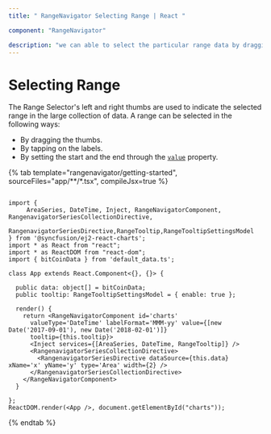 ```yaml
---
title: " RangeNavigator Selecting Range | React "

component: "RangeNavigator"

description: "we can able to select the particular range data by dragging thumbs or by tapping on the labels or by setting the start and end value properties. "
---
```


# Selecting Range

The Range Selector's left and right thumbs are used to indicate the selected range in the large collection of data. A range can be selected in the following ways:

* By dragging the thumbs.
* By tapping on the labels.
* By setting the start and the end through the [`value`](https://ej2.syncfusion.com/react/documentation/api/range-navigator/#value) property.

{% tab template="rangenavigator/getting-started", sourceFiles="app/**/*.tsx", compileJsx=true %}

```tsx

import {
     AreaSeries, DateTime, Inject, RangeNavigatorComponent, RangenavigatorSeriesCollectionDirective,
     RangenavigatorSeriesDirective,RangeTooltip,RangeTooltipSettingsModel
} from '@syncfusion/ej2-react-charts';
import * as React from "react";
import * as ReactDOM from "react-dom";
import { bitCoinData } from 'default_data.ts';

class App extends React.Component<{}, {}> {

  public data: object[] = bitCoinData;
  public tooltip: RangeTooltipSettingsModel = { enable: true };

  render() {
    return <RangeNavigatorComponent id='charts'
      valueType='DateTime' labelFormat='MMM-yy' value={[new Date('2017-09-01'), new Date('2018-02-01')]}
      tooltip={this.tooltip}>
      <Inject services={[AreaSeries, DateTime, RangeTooltip]} />
      <RangenavigatorSeriesCollectionDirective>
        <RangenavigatorSeriesDirective dataSource={this.data} xName='x' yName='y' type='Area' width={2} />
      </RangenavigatorSeriesCollectionDirective>
    </RangeNavigatorComponent>
  }

};
ReactDOM.render(<App />, document.getElementById("charts"));

```

{% endtab %}